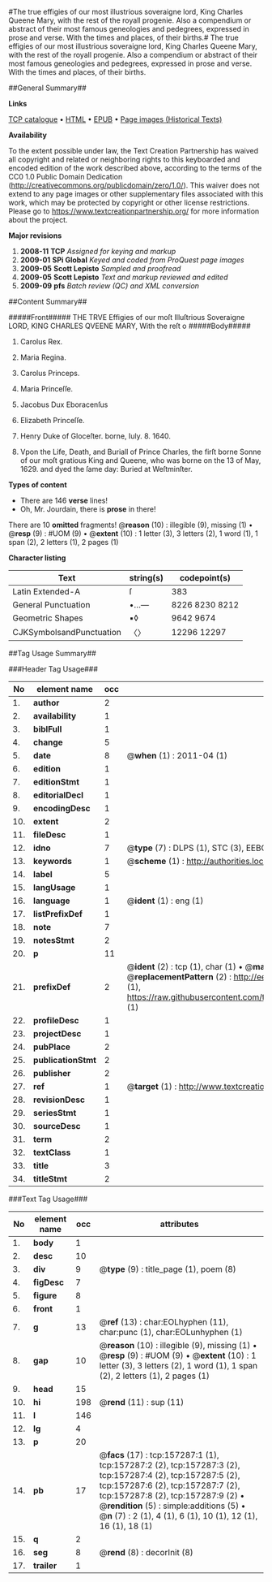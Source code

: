 #The true effigies of our most illustrious soveraigne lord, King Charles Queene Mary, with the rest of the royall progenie. Also a compendium or abstract of their most famous geneologies and pedegrees, expressed in prose and verse. With the times and places, of their births.#
The true effigies of our most illustrious soveraigne lord, King Charles Queene Mary, with the rest of the royall progenie. Also a compendium or abstract of their most famous geneologies and pedegrees, expressed in prose and verse. With the times and places, of their births.

##General Summary##

**Links**

[TCP catalogue](http://www.ota.ox.ac.uk/tcp/)  • 
[HTML](http://tei.it.ox.ac.uk/tcp/Texts-HTML/free/A95/A95047.html)  • 
[EPUB](http://tei.it.ox.ac.uk/tcp/Texts-EPUB/free/A95/A95047.epub) • 
[Page images (Historical Texts)](https://historicaltexts.jisc.ac.uk/eebo-99871332e)

**Availability**

To the extent possible under law, the Text Creation Partnership has waived all copyright and related or neighboring rights to this keyboarded and encoded edition of the work described above, according to the terms of the CC0 1.0 Public Domain Dedication (http://creativecommons.org/publicdomain/zero/1.0/). This waiver does not extend to any page images or other supplementary files associated with this work, which may be protected by copyright or other license restrictions. Please go to https://www.textcreationpartnership.org/ for more information about the project.

**Major revisions**

1. __2008-11__ __TCP__ *Assigned for keying and markup*
1. __2009-01__ __SPi Global__ *Keyed and coded from ProQuest page images*
1. __2009-05__ __Scott Lepisto__ *Sampled and proofread*
1. __2009-05__ __Scott Lepisto__ *Text and markup reviewed and edited*
1. __2009-09__ __pfs__ *Batch review (QC) and XML conversion*

##Content Summary##

#####Front#####
THE TRVE Effigies of our moſt Illuſtrious Soveraigne LORD, KING CHARLES QVEENE MARY, With the reſt o
#####Body#####

1. Carolus Rex.

1. Maria Regina.

1. Carolus Princeps.

1. Maria Princeſſe.

1. Jacobus Dux Eboracenſus

1. Elizabeth Princeſſe.

1. Henry Duke of Gloceſter. borne, Iuly. 8. 1640.

1. Vpon the Life, Death, and Buriall of Prince Charles, the firſt borne Sonne of our moſt gratious King and Queene, who was borne on the 13 of May, 1629. and dyed the ſame day: Buried at Weſtminſter.

**Types of content**

  * There are 146 **verse** lines!
  * Oh, Mr. Jourdain, there is **prose** in there!

There are 10 **omitted** fragments! 
 @__reason__ (10) : illegible (9), missing (1)  •  @__resp__ (9) : #UOM (9)  •  @__extent__ (10) : 1 letter (3), 3 letters (2), 1 word (1), 1 span (2), 2 letters (1), 2 pages (1)

**Character listing**


|Text|string(s)|codepoint(s)|
|---|---|---|
|Latin Extended-A|ſ|383|
|General Punctuation|•…—|8226 8230 8212|
|Geometric Shapes|▪◊|9642 9674|
|CJKSymbolsandPunctuation|〈〉|12296 12297|

##Tag Usage Summary##

###Header Tag Usage###

|No|element name|occ|attributes|
|---|---|---|---|
|1.|__author__|2||
|2.|__availability__|1||
|3.|__biblFull__|1||
|4.|__change__|5||
|5.|__date__|8| @__when__ (1) : 2011-04 (1)|
|6.|__edition__|1||
|7.|__editionStmt__|1||
|8.|__editorialDecl__|1||
|9.|__encodingDesc__|1||
|10.|__extent__|2||
|11.|__fileDesc__|1||
|12.|__idno__|7| @__type__ (7) : DLPS (1), STC (3), EEBO-CITATION (1), PROQUEST (1), VID (1)|
|13.|__keywords__|1| @__scheme__ (1) : http://authorities.loc.gov/ (1)|
|14.|__label__|5||
|15.|__langUsage__|1||
|16.|__language__|1| @__ident__ (1) : eng (1)|
|17.|__listPrefixDef__|1||
|18.|__note__|7||
|19.|__notesStmt__|2||
|20.|__p__|11||
|21.|__prefixDef__|2| @__ident__ (2) : tcp (1), char (1)  •  @__matchPattern__ (2) : ([0-9\-]+):([0-9IVX]+) (1), (.+) (1)  •  @__replacementPattern__ (2) : http://eebo.chadwyck.com/downloadtiff?vid=$1&page=$2 (1), https://raw.githubusercontent.com/textcreationpartnership/Texts/master/tcpchars.xml#$1 (1)|
|22.|__profileDesc__|1||
|23.|__projectDesc__|1||
|24.|__pubPlace__|2||
|25.|__publicationStmt__|2||
|26.|__publisher__|2||
|27.|__ref__|1| @__target__ (1) : http://www.textcreationpartnership.org/docs/. (1)|
|28.|__revisionDesc__|1||
|29.|__seriesStmt__|1||
|30.|__sourceDesc__|1||
|31.|__term__|2||
|32.|__textClass__|1||
|33.|__title__|3||
|34.|__titleStmt__|2||


###Text Tag Usage###

|No|element name|occ|attributes|
|---|---|---|---|
|1.|__body__|1||
|2.|__desc__|10||
|3.|__div__|9| @__type__ (9) : title_page (1), poem (8)|
|4.|__figDesc__|7||
|5.|__figure__|8||
|6.|__front__|1||
|7.|__g__|13| @__ref__ (13) : char:EOLhyphen (11), char:punc (1), char:EOLunhyphen (1)|
|8.|__gap__|10| @__reason__ (10) : illegible (9), missing (1)  •  @__resp__ (9) : #UOM (9)  •  @__extent__ (10) : 1 letter (3), 3 letters (2), 1 word (1), 1 span (2), 2 letters (1), 2 pages (1)|
|9.|__head__|15||
|10.|__hi__|198| @__rend__ (11) : sup (11)|
|11.|__l__|146||
|12.|__lg__|4||
|13.|__p__|20||
|14.|__pb__|17| @__facs__ (17) : tcp:157287:1 (1), tcp:157287:2 (2), tcp:157287:3 (2), tcp:157287:4 (2), tcp:157287:5 (2), tcp:157287:6 (2), tcp:157287:7 (2), tcp:157287:8 (2), tcp:157287:9 (2)  •  @__rendition__ (5) : simple:additions (5)  •  @__n__ (7) : 2 (1), 4 (1), 6 (1), 10 (1), 12 (1), 16 (1), 18 (1)|
|15.|__q__|2||
|16.|__seg__|8| @__rend__ (8) : decorInit (8)|
|17.|__trailer__|1||
